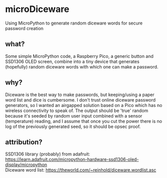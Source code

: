 # microDiceware
 Using MicroPython to generate random diceware words for secure password creation
## what?
Some simple MicroPython code, a Raspberry Pico, a generic button and SSD1306 OLED screen, combine into a tiny device that generates (hopefully) random diceware words with which one can make a password.
## why?
Diceware is the best way to make passwords, but keeping/using a paper word list and dice is cumbersome. I don't trust online diceware password generators, so I wanted an airgapped solution based on a Pico which has no wireless connectivity to speak of. The output should be 'true' random because it's seeded by random user input combined with a sensor (temperature) reading, and I assume that once you cut the power there is no log of the previously generated seed, so it should be opsec proof.

## attribution?
SSD1306 library (probably) from adafruit: https://learn.adafruit.com/micropython-hardware-ssd1306-oled-display/micropython  
Diceware word list: https://theworld.com/~reinhold/diceware.wordlist.asc  
